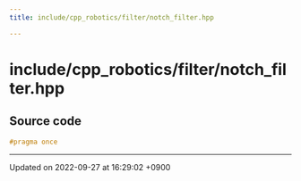 ```yaml
---
title: include/cpp_robotics/filter/notch_filter.hpp

---
```


# include/cpp_robotics/filter/notch_filter.hpp






## Source code

```cpp
#pragma once
```


-------------------------------

Updated on 2022-09-27 at 16:29:02 +0900

